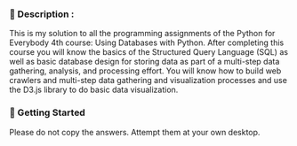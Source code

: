 ### :file_folder: Description : 
This is my solution to all the programming assignments of the Python for Everybody 4th course: Using Databases with Python. 
After completing this course you will know the basics of the Structured Query Language (SQL) as well as basic database design for storing data as part of a multi-step data gathering, analysis, and processing effort. 
You will know how to build web crawlers and multi-step data gathering and visualization processes and use the D3.js library to do basic data visualization. 

### :pushpin: Getting Started 
Please do not copy the answers. Attempt them at your own desktop. 

